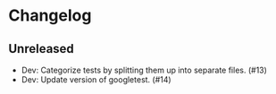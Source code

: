 # Changelog

## Unreleased

- Dev: Categorize tests by splitting them up into separate files. (#13)
- Dev: Update version of googletest. (#14)
